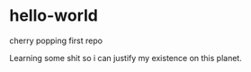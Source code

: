 # hello-world
cherry popping first repo

Learning some shit so i can justify my existence on this planet.

